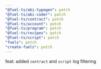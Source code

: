 ```yaml
---
"@fuel-ts/abi-typegen": patch
"@fuel-ts/abi-coder": patch
"@fuel-ts/contract": patch
"@fuel-ts/account": patch
"@fuel-ts/program": patch
"@fuel-ts/recipes": patch
"@fuel-ts/script": patch
"fuels": patch
"create-fuels": patch
---
```


feat: added `contract` and `script` log filtering

